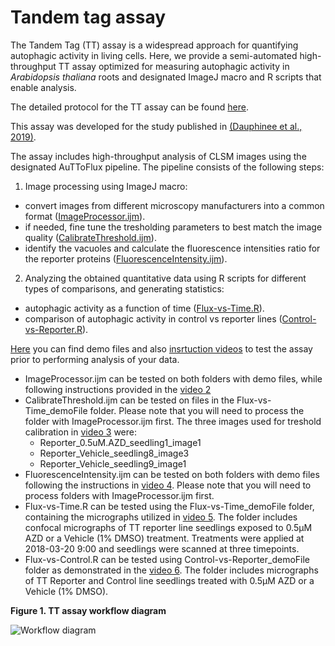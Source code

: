 # Tandem tag assay

The Tandem Tag (TT) assay is a widespread approach for quantifying autophagic activity in living cells. Here, we provide a semi-automated high-throughput TT assay optimized for measuring autophagic activity in <i>Arabidopsis thaliana</i> roots and designated ImageJ macro and R scripts that enable analysis.

The detailed protocol for the TT assay can be found [here](https://github.com/jonasoh/AuTToFlux/blob/master/TT%20assay%20protocol/Dauphinee%20et%20al%202019.pdf).

This assay was developed for the study published in [(Dauphinee et al., 2019)](https://doi.org/10.1104/pp.19.00647).

The assay includes high-throughput analysis of CLSM images using the designated AuTToFlux pipeline. The pipeline consists of the following steps:
1. Image processing using ImageJ macro:
 - convert images from different microscopy manufacturers into a common format ([ImageProcessor.ijm](https://github.com/jonasoh/AuTToFlux/blob/master/ImageJ%20macro/ImageProcessor.ijm)).
 - if needed, fine tune the tresholding parameters to best match the image quality ([CalibrateThreshold.ijm](https://github.com/jonasoh/AuTToFlux/blob/master/ImageJ%20macro/CalibrateThreshold.ijm)).
 - identify the vacuoles and calculate the fluorescence intensities ratio for the reporter proteins  ([FluorescenceIntensity.ijm](https://github.com/jonasoh/AuTToFlux/blob/master/ImageJ%20macro/FluorescenceIntensity.ijm)).
 
2. Analyzing the obtained quantitative data using R scripts for different types of comparisons, and generating statistics:
- autophagic activity as a function of time ([Flux-vs-Time.R](https://github.com/jonasoh/AuTToFlux/blob/master/R%20scripts/Flux-vs-Time.R)).
- comparison of autophagic activity in control vs reporter lines ([Control-vs-Reporter.R](https://github.com/jonasoh/AuTToFlux/blob/master/R%20scripts/Control-vs-Reporter.R)).

[Here](https://zenodo.org/record/3583102#.XfpQO0dKhjE) you can find demo files and also [insrtuction videos](https://www.youtube.com/playlist?list=PLPn3bUtQD5M097cH7oWE4nDg9DNO5_MwK) to test the assay prior to performing analysis of your data.
- ImageProcessor.ijm can be tested on both folders with demo files, while following instructions provided in the [video 2](https://youtu.be/nKPq0kNvW_U)
- CalibrateThreshold.ijm can be tested on files in the Flux-vs-Time_demoFile folder. Please note that you will need to process the folder with ImageProcessor.ijm first. The three images used for treshold calibration in [video 3](https://youtu.be/Wkw3VXFj2is) were:
   - Reporter_0.5uM.AZD_seedling1_image1
   - Reporter_Vehicle_seedling8_image3
   - Reporter_Vehicle_seedling9_image1
- FluorescenceIntensity.ijm can be tested on both folders with demo files following the instructions in [video 4](https://youtu.be/6jYqkYXOpiQ). Please note that you will need to process folders with ImageProcessor.ijm first.
- Flux-vs-Time.R can be tested using the Flux-vs-Time_demoFile folder, containing the micrographs utilized in [video 5](https://youtu.be/0_wDY7RN_hk). The folder includes confocal micrographs of TT reporter line seedlings exposed to 0.5µM AZD or a Vehicle (1% DMSO) treatment. Treatments were applied at 2018-03-20 9:00 and seedlings were scanned at three timepoints.
- Flux-vs-Control.R can be tested using Control-vs-Reporter_demoFile folder as demonstrated in the [video 6](https://youtu.be/PQRZ1oOBgws). The folder includes micrographs of TT Reporter and Control line seedlings treated with 0.5µM AZD or a Vehicle (1% DMSO).

<b>Figure 1. TT assay workflow diagram </b>

![Workflow diagram](https://user-images.githubusercontent.com/6480370/54531906-c0c39800-4986-11e9-868f-4f0e9ecb9d00.png)
